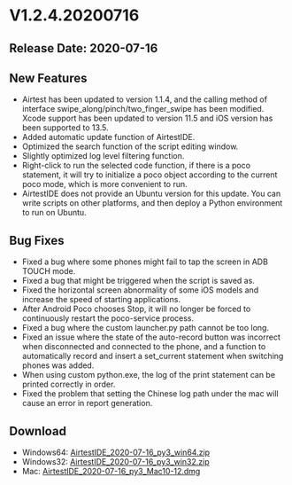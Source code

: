 # V1.2.4.20200716
## Release Date: 2020-07-16

## New Features
- Airtest has been updated to version 1.1.4, and the calling method of interface swipe_along/pinch/two_finger_swipe has been modified. Xcode support has been updated to version 11.5 and iOS version has been supported to 13.5.
- Added automatic update function of AirtestIDE.
- Optimized the search function of the script editing window.
- Slightly optimized log level filtering function.
- Right-click to run the selected code function, if there is a poco statement, it will try to initialize a poco object according to the current poco mode, which is more convenient to run.
- AirtestIDE does not provide an Ubuntu version for this update. You can write scripts on other platforms, and then deploy a Python environment to run on Ubuntu.

## Bug Fixes
- Fixed a bug where some phones might fail to tap the screen in ADB TOUCH mode.
- Fixed a bug that might be triggered when the script is saved as.
- Fixed the horizontal screen abnormality of some iOS models and increase the speed of starting applications.
- After Android Poco chooses Stop, it will no longer be forced to continuously restart the poco-service process.
- Fixed a bug where the custom launcher.py path cannot be too long.
- Fixed an issue where the state of the auto-record button was incorrect when disconnected and connected to the phone, and a function to automatically record and insert a set_current statement when switching phones was added.
- When using custom python.exe, the log of the print statement can be printed correctly in order.
- Fixed the problem that setting the Chinese log path under the mac will cause an error in report generation.

## Download
- Windows64: [AirtestIDE_2020-07-16_py3_win64.zip](https://airtestproject.s3.netease.com/downloads/AirtestIDE/AirtestIDE_2020-07-16_py3_win64.zip)
- Windows32: [AirtestIDE_2020-07-16_py3_win32.zip](https://airtestproject.s3.netease.com/downloads/AirtestIDE/AirtestIDE_2020-07-16_py3_win32.zip)
- Mac: [AirtestIDE_2020-07-16_py3_Mac10-12.dmg](https://airtestproject.s3.netease.com/downloads/AirtestIDE/AirtestIDE_2020-07-16_py3_Mac10-12.dmg)